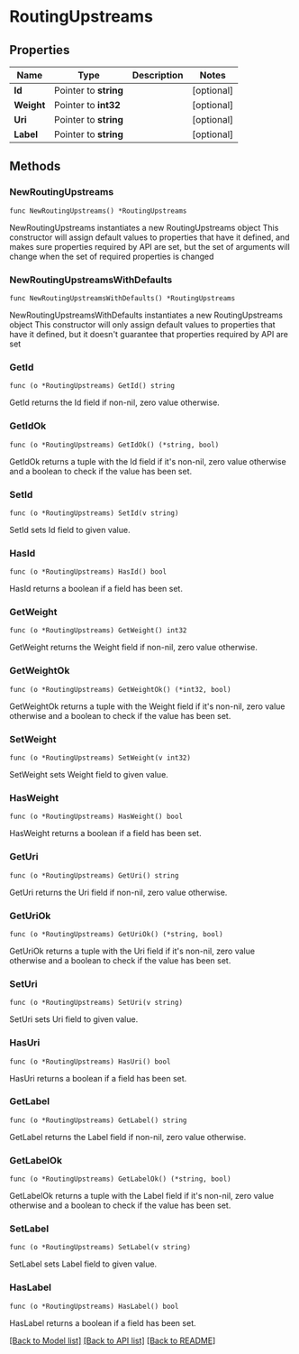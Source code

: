# RoutingUpstreams

## Properties

Name | Type | Description | Notes
------------ | ------------- | ------------- | -------------
**Id** | Pointer to **string** |  | [optional] 
**Weight** | Pointer to **int32** |  | [optional] 
**Uri** | Pointer to **string** |  | [optional] 
**Label** | Pointer to **string** |  | [optional] 

## Methods

### NewRoutingUpstreams

`func NewRoutingUpstreams() *RoutingUpstreams`

NewRoutingUpstreams instantiates a new RoutingUpstreams object
This constructor will assign default values to properties that have it defined,
and makes sure properties required by API are set, but the set of arguments
will change when the set of required properties is changed

### NewRoutingUpstreamsWithDefaults

`func NewRoutingUpstreamsWithDefaults() *RoutingUpstreams`

NewRoutingUpstreamsWithDefaults instantiates a new RoutingUpstreams object
This constructor will only assign default values to properties that have it defined,
but it doesn't guarantee that properties required by API are set

### GetId

`func (o *RoutingUpstreams) GetId() string`

GetId returns the Id field if non-nil, zero value otherwise.

### GetIdOk

`func (o *RoutingUpstreams) GetIdOk() (*string, bool)`

GetIdOk returns a tuple with the Id field if it's non-nil, zero value otherwise
and a boolean to check if the value has been set.

### SetId

`func (o *RoutingUpstreams) SetId(v string)`

SetId sets Id field to given value.

### HasId

`func (o *RoutingUpstreams) HasId() bool`

HasId returns a boolean if a field has been set.

### GetWeight

`func (o *RoutingUpstreams) GetWeight() int32`

GetWeight returns the Weight field if non-nil, zero value otherwise.

### GetWeightOk

`func (o *RoutingUpstreams) GetWeightOk() (*int32, bool)`

GetWeightOk returns a tuple with the Weight field if it's non-nil, zero value otherwise
and a boolean to check if the value has been set.

### SetWeight

`func (o *RoutingUpstreams) SetWeight(v int32)`

SetWeight sets Weight field to given value.

### HasWeight

`func (o *RoutingUpstreams) HasWeight() bool`

HasWeight returns a boolean if a field has been set.

### GetUri

`func (o *RoutingUpstreams) GetUri() string`

GetUri returns the Uri field if non-nil, zero value otherwise.

### GetUriOk

`func (o *RoutingUpstreams) GetUriOk() (*string, bool)`

GetUriOk returns a tuple with the Uri field if it's non-nil, zero value otherwise
and a boolean to check if the value has been set.

### SetUri

`func (o *RoutingUpstreams) SetUri(v string)`

SetUri sets Uri field to given value.

### HasUri

`func (o *RoutingUpstreams) HasUri() bool`

HasUri returns a boolean if a field has been set.

### GetLabel

`func (o *RoutingUpstreams) GetLabel() string`

GetLabel returns the Label field if non-nil, zero value otherwise.

### GetLabelOk

`func (o *RoutingUpstreams) GetLabelOk() (*string, bool)`

GetLabelOk returns a tuple with the Label field if it's non-nil, zero value otherwise
and a boolean to check if the value has been set.

### SetLabel

`func (o *RoutingUpstreams) SetLabel(v string)`

SetLabel sets Label field to given value.

### HasLabel

`func (o *RoutingUpstreams) HasLabel() bool`

HasLabel returns a boolean if a field has been set.


[[Back to Model list]](../README.md#documentation-for-models) [[Back to API list]](../README.md#documentation-for-api-endpoints) [[Back to README]](../README.md)


